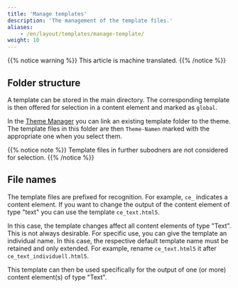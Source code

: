 ```yaml
---
title: 'Manage templates'
description: 'The management of the template files.'
aliases:
    - /en/layout/templates/manage-template/
weight: 10
---
```


{{% notice warning %}}
This article is machine translated.
{{% /notice %}}

## Folder structure

A template can be stored in the main directory. The corresponding template is then offered for selection in a content element and marked as `global`.

In the [Theme Manager](/en/layout/theme-manager/manage-themes/) you can link an existing template folder to the theme. The template files in this folder are then `Theme-Namen` marked with the appropriate one when you select them.

{{% notice note %}}
Template files in further subodners are not considered for selection.
{{% /notice %}}

## File names

The template files are prefixed for recognition. For example, `ce_` indicates a content element. If you want to change the output of the content element of type "text" you can use the template `ce_text.html5`.

In this case, the template changes affect all content elements of type "Text". This is not always desirable. For specific use, you can give the template an individual name. In this case, the respective default template name must be retained and only extended. For example, rename `ce_text.html5` it after `ce_text_individuell.html5`.

This template can then be used specifically for the output of one (or more) content element(s) of type "Text".
